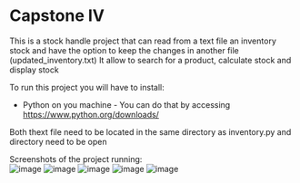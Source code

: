 # Capstone IV
 
This is a stock handle project that can read from a text file an inventory stock and have the option to keep the changes in another file (updated_inventory.txt)
It allow to search for a product, calculate stock and display stock 

To run this project you will have to install:

- Python on you machine - You can do that by accessing https://www.python.org/downloads/ 

Both thext file need to be located in the same directory as inventory.py and directory need to be open 

Screenshots of the project running:  
![image](https://user-images.githubusercontent.com/121569894/210135279-e60f242c-eb3a-4970-b09b-fbc19459042a.png)
![image](https://user-images.githubusercontent.com/121569894/210135405-061630be-5099-4ecc-8d91-41c52b70599d.png)
![image](https://user-images.githubusercontent.com/121569894/210135414-4011be76-4134-4115-b897-1941af2e7f14.png)
![image](https://user-images.githubusercontent.com/121569894/210135437-27fba4a6-5157-43c1-b1c0-76b3b2f65095.png)
![image](https://user-images.githubusercontent.com/121569894/210135446-ad68e90a-4840-48e3-b17a-4d749b51acc4.png)



